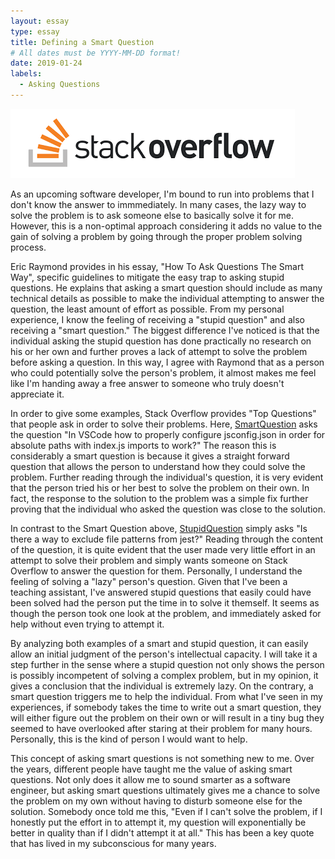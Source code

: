 ```yaml
---
layout: essay
type: essay
title: Defining a Smart Question
# All dates must be YYYY-MM-DD format!
date: 2019-01-24
labels:
  - Asking Questions
---
```


<img class="ui image" src="../images/stack_overflow.png">

As an upcoming software developer, I'm bound to run into problems that I don't know the answer to immmediately. In many cases, the lazy way to solve the problem is to ask someone else to basically solve it for me. However, this is a non-optimal approach considering it adds no value to the gain of solving a problem by going through the proper problem solving process. 

Eric Raymond provides in his essay, "How To Ask Questions The Smart Way", specific guidelines to mitigate the easy trap to asking stupid questions. He explains that asking a smart question should include as many technical details as possible to make the individual attempting to answer the question, the least amount of effort as possible. From my personal experience, I know the feeling of receiving a "stupid question" and also receiving a "smart question." The biggest difference I've noticed is that the individual asking the stupid question has done practically no research on his or her own and further proves a lack of attempt to solve the problem before asking a question. In this way, I agree with Raymond that as a person who could potentially solve the person's problem, it almost makes me feel like I'm handing away a free answer to someone who truly doesn't appreciate it. 

In order to give some examples, Stack Overflow provides "Top Questions" that people ask in order to solve their problems. Here, <a href="https://stackoverflow.com/questions/52616918/in-vscode-how-to-properly-configure-jsconfig-json-in-order-for-absolute-paths-wi">SmartQuestion</a> asks the question "In VSCode how to properly configure jsconfig.json in order for absolute paths with index.js imports to work?" The reason this is considerably a smart question is because it gives a straight forward question that allows the person to understand how they could solve the problem. Further reading through the individual's question, it is very evident that the person tried his or her best to solve the problem on their own. In fact, the response to the solution to the problem was a simple fix further proving that the individual who asked the question was close to the solution. 

In contrast to the Smart Question above, <a href="https://stackoverflow.com/questions/54352751/is-there-a-way-to-exclude-file-patterns-from-jest">StupidQuestion</a> simply asks "Is there a way to exclude file patterns from jest?" Reading through the content of the question, it is quite evident that the user made very little effort in an attempt to solve their problem and simply wants someone on Stack Overflow to answer the question for them. Personally, I understand the feeling of solving a "lazy" person's question. Given that I've been a teaching assistant, I've answered stupid questions that easily could have been solved had the person put the time in to solve it themself. It seems as though the person took one look at the problem, and immediately asked for help without even trying to attempt it. 

By analyzing both examples of a smart and stupid question, it can easily allow an initial judgment of the person's intellectual capacity. I will take it a step further in the sense where a stupid question not only shows the person is possibly incompetent of solving a complex problem, but in my opinion, it gives a conclusion that the individual is extremely lazy. On the contrary, a smart question triggers me to help the individual. From what I've seen in my experiences, if somebody takes the time to write out a smart question, they will either figure out the problem on their own or will result in a tiny bug they seemed to have overlooked after staring at their problem for many hours. Personally, this is the kind of person I would want to help.

This concept of asking smart questions is not something new to me. Over the years, different people have taught me the value of asking smart questions. Not only does it allow me to sound smarter as a software engineer, but asking smart questions ultimately gives me a chance to solve the problem on my own without having to disturb someone else for the solution. Somebody once told me this, "Even if I can't solve the problem, if I honestly put the effort in to attempt it, my question will exponentially be better in quality than if I didn't attempt it at all." This has been a key quote that has lived in my subconscious for many years. 
